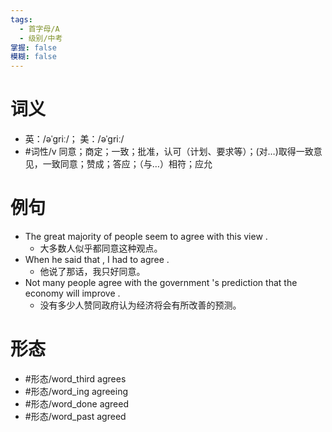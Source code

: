 ```yaml
---
tags:
  - 首字母/A
  - 级别/中考
掌握: false
模糊: false
---
```

# 词义
- 英：/əˈɡriː/； 美：/əˈɡriː/
- #词性/v  同意；商定；一致；批准，认可（计划、要求等）；(对…)取得一致意见，一致同意；赞成；答应；（与…）相符；应允
# 例句
- The great majority of people seem to agree with this view .
	- 大多数人似乎都同意这种观点。
- When he said that , I had to agree .
	- 他说了那话，我只好同意。
- Not many people agree with the government 's prediction that the economy will improve .
	- 没有多少人赞同政府认为经济将会有所改善的预测。
# 形态
- #形态/word_third agrees
- #形态/word_ing agreeing
- #形态/word_done agreed
- #形态/word_past agreed
